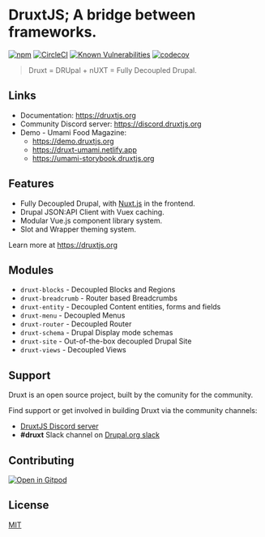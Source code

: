 # DruxtJS; A bridge between frameworks.

[![npm](https://badgen.net/npm/v/druxt)](https://www.npmjs.com/package/druxt)
[![CircleCI](https://circleci.com/gh/druxt/druxt.js.svg?style=svg)](https://circleci.com/gh/druxt/druxt.js)
[![Known Vulnerabilities](https://snyk.io/test/github/druxt/druxt.js/badge.svg?targetFile=package.json)](https://snyk.io/test/github/druxt/druxt.js?targetFile=package.json)
[![codecov](https://codecov.io/gh/druxt/druxt.js/branch/develop/graph/badge.svg)](https://codecov.io/gh/druxt/druxt.js)


> Druxt = DRUpal + nUXT = Fully Decoupled Drupal.


## Links

- Documentation: https://druxtjs.org
- Community Discord server: https://discord.druxtjs.org
- Demo - Umami Food Magazine:
  - https://demo.druxtjs.org
  - https://druxt-umami.netlify.app
  - https://umami-storybook.druxtjs.org


## Features

- Fully Decoupled Drupal, with [Nuxt.js](https://github.com/nuxt/nuxt.js#features) in the frontend.
- Drupal JSON:API Client with Vuex caching.
- Modular Vue.js component library system.
- Slot and Wrapper theming system.

Learn more at https://druxtjs.org


## Modules

- `druxt-blocks` - Decoupled Blocks and Regions
- `druxt-breadcrumb` - Router based Breadcrumbs
- `druxt-entity` - Decoupled Content entities, forms and fields
- `druxt-menu` - Decoupled Menus
- `druxt-router` - Decoupled Router
- `druxt-schema` - Drupal Display mode schemas
- `druxt-site` - Out-of-the-box decoupled Drupal Site
- `druxt-views` - Decoupled Views


## Support

Druxt is an open source project, built by the comunity for the community.

Find support or get involved in building Druxt via the community channels:
- [DruxtJS Discord server](https://discord.druxtjs.org)
- **#druxt** Slack channel on [Drupal.org slack](https://drupal.org/slack)


## Contributing

[![Open in Gitpod](https://gitpod.io/button/open-in-gitpod.svg)](https://gitpod.io/#https://github.com/druxt/druxt.js)

## License

[MIT](https://github.com/druxt/druxt.js/blob/develop/LICENSE)
